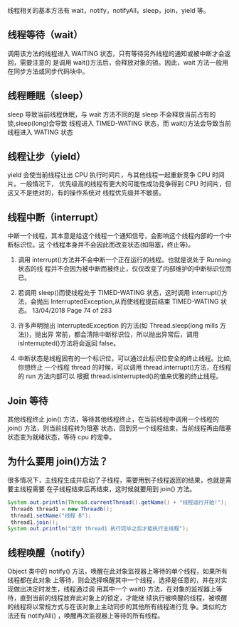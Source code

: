 线程相关的基本方法有 wait，notify，notifyAll，sleep，join，yield 等。 

## 线程等待（wait） 

调用该方法的线程进入 WAITING 状态，只有等待另外线程的通知或被中断才会返回，需要注意的 是调用 wait()方法后，会释放对象的锁。因此，wait 方法一般用在同步方法或同步代码块中。

## 线程睡眠（sleep）

 sleep 导致当前线程休眠，与 wait 方法不同的是 sleep 不会释放当前占有的锁,sleep(long)会导致 线程进入 TIMED-WATING 状态，而 wait()方法会导致当前线程进入 WATING 状态 

## 线程让步（yield） 

yield 会使当前线程让出 CPU 执行时间片，与其他线程一起重新竞争 CPU 时间片。一般情况下， 优先级高的线程有更大的可能性成功竞争得到 CPU 时间片，但这又不是绝对的，有的操作系统对 线程优先级并不敏感。 

## 线程中断（interrupt） 

中断一个线程，其本意是给这个线程一个通知信号，会影响这个线程内部的一个中断标识位。这 个线程本身并不会因此而改变状态(如阻塞，终止等)。 

1. 调用 interrupt()方法并不会中断一个正在运行的线程。也就是说处于 Running 状态的线 程并不会因为被中断而被终止，仅仅改变了内部维护的中断标识位而已。

2. 若调用 sleep()而使线程处于 TIMED-WATING 状态，这时调用 interrupt()方法，会抛出 InterruptedException,从而使线程提前结束 TIMED-WATING 状态。 13/04/2018 Page 74 of 283 

3. 许多声明抛出 InterruptedException 的方法(如 Thread.sleep(long mills 方法))，抛出异 常前，都会清除中断标识位，所以抛出异常后，调用 isInterrupted()方法将会返回 false。

4. 中断状态是线程固有的一个标识位，可以通过此标识位安全的终止线程。比如,你想终止 一个线程 thread 的时候，可以调用 thread.interrupt()方法，在线程的 run 方法内部可以 根据 thread.isInterrupted()的值来优雅的终止线程。

  ## Join 等待

  其他线程终止 join() 方法，等待其他线程终止，在当前线程中调用一个线程的 join() 方法，则当前线程转为阻塞 状态，回到另一个线程结束，当前线程再由阻塞状态变为就绪状态，等待 cpu 的宠幸。

  ## 为什么要用 join()方法？

   很多情况下，主线程生成并启动了子线程，需要用到子线程返回的结果，也就是需要主线程需要 在子线程结束后再结束，这时候就要用到 join() 方法。 

  ```java
  System.out.println(Thread.currentThread().getName() + "线程运行开始!");
   Thread6 thread1 = new Thread6();
   thread1.setName("线程 B");
   thread1.join();
  System.out.println("这时 thread1 执行完毕之后才能执行主线程");
  ```

  ## 线程唤醒（notify）

   Object 类中的 notify() 方法，唤醒在此对象监视器上等待的单个线程，如果所有线程都在此对象 上等待，则会选择唤醒其中一个线程，选择是任意的，并在对实现做出决定时发生，线程通过调 用其中一个 wait() 方法，在对象的监视器上等待，直到当前的线程放弃此对象上的锁定，才能继 续执行被唤醒的线程，被唤醒的线程将以常规方式与在该对象上主动同步的其他所有线程进行竞 争。类似的方法还有 notifyAll() ，唤醒再次监视器上等待的所有线程。 